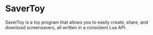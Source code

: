# SaverToy
SaverToy is a toy program that allows you to easily create, share, and download screensavers, all written in a consistent Lua API.
